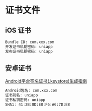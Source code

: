 # 证书文件


## iOS 证书

``` bash
Bundle ID: com.xxx.com
开发证书私钥密码: uniapp
发布证书私钥密码: uniapp
```

## 安卓证书

[Android平台签名证书(.keystore)生成指南](https://ask.dcloud.net.cn/article/35777)

``` bash
Android包名: com.xxx.com
证书别名: uniapp
证书私钥密码: uniapp
SHA1: 41:2B:8D:E8:F6:A6:7D:E8
```